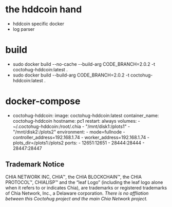 # the hddcoin hand
- hddcoin specific docker
- log parser

# build
- sudo docker build --no-cache --build-arg CODE_BRANCH=2.0.2 -t coctohug-hddcoin:latest .
- sudo docker build --build-arg CODE_BRANCH=2.0.2 -t coctohug-hddcoin:latest .

# docker-compose
- coctohug-hddcoin: 
        image: coctohug-hddcoin:latest 
        container_name: coctohug-hddcoin
        hostname: pc1 
        restart: always 
        volumes: 
            - ~/.coctohug-hddcoin:/root/.chia 
            - "/mnt/disk1:/plots1" 
            - "/mnt/disk2:/plots2" 
        environment: 
            - mode=fullnode 
            - controller_address=192.168.1.74 
            - worker_address=192.168.1.74
            - plots_dir=/plots1:/plots2 
        ports: 
            - 12651:12651 
            - 28444:28444 
            - 28447:28447

## Trademark Notice
CHIA NETWORK INC, CHIA™, the CHIA BLOCKCHAIN™, the CHIA PROTOCOL™, CHIALISP™ and the “leaf Logo” (including the leaf logo alone when it refers to or indicates Chia), are trademarks or registered trademarks of Chia Network, Inc., a Delaware corporation. *There is no affliation between this Coctohug project and the main Chia Network project.*
 
 
 
 
